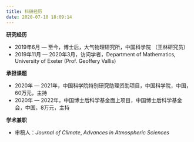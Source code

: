 ```yaml
---
title: 科研经历
date: 2020-07-10 18:09:14
---
```


**研究经历**

- 2019年6月 — 至今，博士后，大气物理研究所，中国科学院 （王林研究员）
- 2019年11月 — 2020年3月，访问学者，Department of Mathematics, University of Exeter (Prof. Geoffery Vallis)

**承担课题**

- 2020年 — 2021年，中国科学院特别研究助理资助项目，中国科学院，中国，60万元，主持
- 2020年 — 2022年，中国博士后科学基金面上项目，中国博士后科学基金会，中国，8万元，主持

**学术兼职**

- 审稿人：*Journal of Climate*, *Advances in Atmospheric Sciences*
